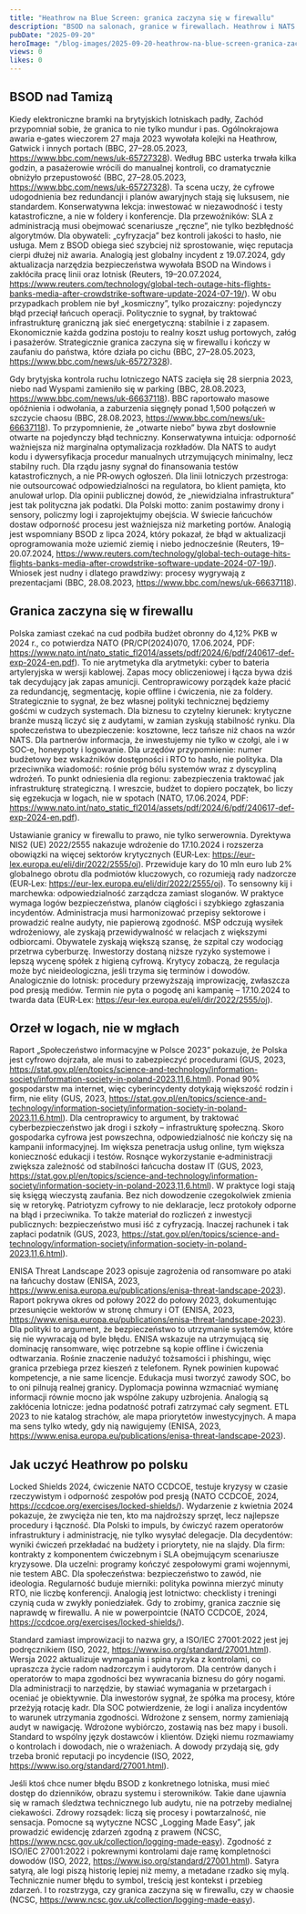 ```yaml
---
title: "Heathrow na Blue Screen: granica zaczyna się w firewallu"
description: "BSOD na salonach, granice w firewallach. Heathrow i NATS uczą, że suwerenność to logi i standardy. Polska: 4,12% PKB na obronę, NIS2 do 17.10.2024. Źródła w tekście."
pubDate: "2025-09-20"
heroImage: "/blog-images/2025-09-20-heathrow-na-blue-screen-granica-zaczyna-si-w-firewallu.png"
views: 0
likes: 0
---
```


## BSOD nad Tamizą
Kiedy elektroniczne bramki na brytyjskich lotniskach padły, Zachód przypomniał sobie, że granica to nie tylko mundur i pas.
Ogólnokrajowa awaria e‑gates wieczorem 27 maja 2023 wywołała kolejki na Heathrow, Gatwick i innych portach (BBC, 27–28.05.2023, https://www.bbc.com/news/uk-65727328).
Według BBC usterka trwała kilka godzin, a pasażerowie wrócili do manualnej kontroli, co dramatycznie obniżyło przepustowość (BBC, 27–28.05.2023, https://www.bbc.com/news/uk-65727328).
Ta scena uczy, że cyfrowe udogodnienia bez redundancji i planów awaryjnych stają się luksusem, nie standardem.
Konserwatywna lekcja: inwestować w niezawodność i testy katastroficzne, a nie w foldery i konferencje.
Dla przewoźników: SLA z administracją musi obejmować scenariusze „ręczne”, nie tylko bezbłędność algorytmów.
Dla obywateli: „cyfryzacja” bez kontroli jakości to hasło, nie usługa.
Mem z BSOD obiega sieć szybciej niż sprostowanie, więc reputacja cierpi dłużej niż awaria.
Analogią jest globalny incydent z 19.07.2024, gdy aktualizacja narzędzia bezpieczeństwa wywołała BSOD na Windows i zakłóciła pracę linii oraz lotnisk (Reuters, 19–20.07.2024, https://www.reuters.com/technology/global-tech-outage-hits-flights-banks-media-after-crowdstrike-software-update-2024-07-19/).
W obu przypadkach problem nie był „kosmiczny”, tylko prozaiczny: pojedynczy błąd przeciął łańcuch operacji.
Politycznie to sygnał, by traktować infrastrukturę graniczną jak sieć energetyczną: stabilnie i z zapasem.
Ekonomicznie każda godzina postoju to realny koszt usług portowych, załóg i pasażerów.
Strategicznie granica zaczyna się w firewallu i kończy w zaufaniu do państwa, które działa po cichu (BBC, 27–28.05.2023, https://www.bbc.com/news/uk-65727328).

Gdy brytyjska kontrola ruchu lotniczego NATS zacięła się 28 sierpnia 2023, niebo nad Wyspami zamieniło się w parking (BBC, 28.08.2023, https://www.bbc.com/news/uk-66637118).
BBC raportowało masowe opóźnienia i odwołania, a zaburzenia sięgnęły ponad 1,500 połączeń w szczycie chaosu (BBC, 28.08.2023, https://www.bbc.com/news/uk-66637118).
To przypomnienie, że „otwarte niebo” bywa zbyt dosłownie otwarte na pojedynczy błąd techniczny.
Konserwatywna intuicja: odporność ważniejsza niż marginalna optymalizacja rozkładów.
Dla NATS to audyt kodu i dywersyfikacja procedur manualnych utrzymujących minimalny, lecz stabilny ruch.
Dla rządu jasny sygnał do finansowania testów katastroficznych, a nie PR‑owych ogłoszeń.
Dla linii lotniczych przestroga: nie outsourcować odpowiedzialności na regulatora, bo klient pamięta, kto anulował urlop.
Dla opinii publicznej dowód, że „niewidzialna infrastruktura” jest tak polityczna jak podatki.
Dla Polski motto: zanim postawimy drony i sensory, policzmy logi i zaprojektujmy obejścia.
W świecie łańcuchów dostaw odporność procesu jest ważniejsza niż marketing portów.
Analogią jest wspomniany BSOD z lipca 2024, który pokazał, że błąd w aktualizacji oprogramowania może uziemić ziemię i niebo jednocześnie (Reuters, 19–20.07.2024, https://www.reuters.com/technology/global-tech-outage-hits-flights-banks-media-after-crowdstrike-software-update-2024-07-19/).
Wniosek jest nudny i dlatego prawdziwy: procesy wygrywają z prezentacjami (BBC, 28.08.2023, https://www.bbc.com/news/uk-66637118).

## Granica zaczyna się w firewallu
Polska zamiast czekać na cud podbiła budżet obronny do 4,12% PKB w 2024 r., co potwierdza NATO (PR/CP(2024)070, 17.06.2024, PDF: https://www.nato.int/nato_static_fl2014/assets/pdf/2024/6/pdf/240617-def-exp-2024-en.pdf).
To nie arytmetyka dla arytmetyki: cyber to bateria artyleryjska w wersji kablowej.
Zapas mocy obliczeniowej i łącza bywa dziś tak decydujący jak zapas amunicji.
Centroprawicowy porządek każe płacić za redundancję, segmentację, kopie offline i ćwiczenia, nie za foldery.
Strategicznie to sygnał, że bez własnej polityki technicznej będziemy gośćmi w cudzych systemach.
Dla biznesu to czytelny kierunek: krytyczne branże muszą liczyć się z audytami, w zamian zyskują stabilność rynku.
Dla społeczeństwa to ubezpieczenie: kosztowne, lecz tańsze niż chaos na wzór NATS.
Dla partnerów informacja, że inwestujemy nie tylko w czołgi, ale i w SOC‑e, honeypoty i logowanie.
Dla urzędów przypomnienie: numer budżetowy bez wskaźników dostępności i RTO to hasło, nie polityka.
Dla przeciwnika wiadomość: rośnie próg bólu systemów wraz z dyscypliną wdrożeń.
To punkt odniesienia dla regionu: zabezpieczenia traktować jak infrastrukturę strategiczną.
I wreszcie, budżet to dopiero początek, bo liczy się egzekucja w logach, nie w spotach (NATO, 17.06.2024, PDF: https://www.nato.int/nato_static_fl2014/assets/pdf/2024/6/pdf/240617-def-exp-2024-en.pdf).

Ustawianie granicy w firewallu to prawo, nie tylko serwerownia.
Dyrektywa NIS2 (UE) 2022/2555 nakazuje wdrożenie do 17.10.2024 i rozszerza obowiązki na więcej sektorów krytycznych (EUR‑Lex: https://eur-lex.europa.eu/eli/dir/2022/2555/oj).
Przewiduje kary do 10 mln euro lub 2% globalnego obrotu dla podmiotów kluczowych, co rozumieją rady nadzorcze (EUR‑Lex: https://eur-lex.europa.eu/eli/dir/2022/2555/oj).
To sensowny kij i marchewka: odpowiedzialność zarządcza zamiast sloganów.
W praktyce wymaga logów bezpieczeństwa, planów ciągłości i szybkiego zgłaszania incydentów.
Administracja musi harmonizować przepisy sektorowe i prowadzić realne audyty, nie papierową zgodność.
MŚP odczują wysiłek wdrożeniowy, ale zyskają przewidywalność w relacjach z większymi odbiorcami.
Obywatele zyskają większą szansę, że szpital czy wodociąg przetrwa cyberburzę.
Inwestorzy dostaną niższe ryzyko systemowe i lepszą wycenę spółek z higieną cyfrową.
Krytycy zobaczą, że regulacja może być nieideologiczna, jeśli trzyma się terminów i dowodów.
Analogicznie do lotnisk: procedury przewyższają improwizację, zwłaszcza pod presją mediów.
Termin nie pyta o pogodę ani kampanię – 17.10.2024 to twarda data (EUR‑Lex: https://eur-lex.europa.eu/eli/dir/2022/2555/oj).

## Orzeł w logach, nie w mgłach
Raport „Społeczeństwo informacyjne w Polsce 2023” pokazuje, że Polska jest cyfrowo dojrzała, ale musi to zabezpieczyć procedurami (GUS, 2023, https://stat.gov.pl/en/topics/science-and-technology/information-society/information-society-in-poland-2023,11,6.html).
Ponad 90% gospodarstw ma internet, więc cyberincydenty dotykają większość rodzin i firm, nie elity (GUS, 2023, https://stat.gov.pl/en/topics/science-and-technology/information-society/information-society-in-poland-2023,11,6.html).
Dla centroprawicy to argument, by traktować cyberbezpieczeństwo jak drogi i szkoły – infrastrukturę społeczną.
Skoro gospodarka cyfrowa jest powszechna, odpowiedzialność nie kończy się na kampanii informacyjnej.
Im większa penetracja usług online, tym większa konieczność edukacji i testów.
Rosnące wykorzystanie e‑administracji zwiększa zależność od stabilności łańcucha dostaw IT (GUS, 2023, https://stat.gov.pl/en/topics/science-and-technology/information-society/information-society-in-poland-2023,11,6.html).
W praktyce logi stają się księgą wieczystą zaufania.
Bez nich dowodzenie czegokolwiek zmienia się w retorykę.
Patriotyzm cyfrowy to nie deklaracje, lecz protokoły odporne na błąd i przeciwnika.
To także materiał do rozliczeń z inwestycji publicznych: bezpieczeństwo musi iść z cyfryzacją.
Inaczej rachunek i tak zapłaci podatnik (GUS, 2023, https://stat.gov.pl/en/topics/science-and-technology/information-society/information-society-in-poland-2023,11,6.html).

ENISA Threat Landscape 2023 opisuje zagrożenia od ransomware po ataki na łańcuchy dostaw (ENISA, 2023, https://www.enisa.europa.eu/publications/enisa-threat-landscape-2023).
Raport pokrywa okres od połowy 2022 do połowy 2023, dokumentując przesunięcie wektorów w stronę chmury i OT (ENISA, 2023, https://www.enisa.europa.eu/publications/enisa-threat-landscape-2023).
Dla polityki to argument, że bezpieczeństwo to utrzymanie systemów, które się nie wywracają od byle błędu.
ENISA wskazuje na utrzymującą się dominację ransomware, więc potrzebne są kopie offline i ćwiczenia odtwarzania.
Rośnie znaczenie nadużyć tożsamości i phishingu, więc granica przebiega przez kieszeń z telefonem.
Rynek powinien kupować kompetencje, a nie same licencje.
Edukacja musi tworzyć zawody SOC, bo to oni pilnują realnej granicy.
Dyplomacja powinna wzmacniać wymianę informacji równie mocno jak wspólne zakupy uzbrojenia.
Analogią są zakłócenia lotnicze: jedna podatność potrafi zatrzymać cały segment.
ETL 2023 to nie katalog strachów, ale mapa priorytetów inwestycyjnych.
A mapa ma sens tylko wtedy, gdy nią nawigujemy (ENISA, 2023, https://www.enisa.europa.eu/publications/enisa-threat-landscape-2023).

## Jak uczyć Heathrow po polsku
Locked Shields 2024, ćwiczenie NATO CCDCOE, testuje kryzysy w czasie rzeczywistym i odporność zespołów pod presją (NATO CCDCOE, 2024, https://ccdcoe.org/exercises/locked-shields/).
Wydarzenie z kwietnia 2024 pokazuje, że zwycięża nie ten, kto ma najdroższy sprzęt, lecz najlepsze procedury i łączność.
Dla Polski to impuls, by ćwiczyć razem operatorów infrastruktury i administrację, nie tylko wysyłać delegacje.
Dla decydentów: wyniki ćwiczeń przekładać na budżety i priorytety, nie na slajdy.
Dla firm: kontrakty z komponentem ćwiczebnym i SLA obejmującym scenariusze kryzysowe.
Dla uczelni: programy kończyć zespołowymi grami wojennymi, nie testem ABC.
Dla społeczeństwa: bezpieczeństwo to zawód, nie ideologia.
Regularność buduje mierniki: polityka powinna mierzyć minuty RTO, nie liczbę konferencji.
Analogią jest lotnictwo: checklisty i treningi czynią cuda w zwykły poniedziałek.
Gdy to zrobimy, granica zacznie się naprawdę w firewallu.
A nie w powerpointcie (NATO CCDCOE, 2024, https://ccdcoe.org/exercises/locked-shields/).

Standard zamiast improwizacji to nazwa gry, a ISO/IEC 27001:2022 jest jej podręcznikiem (ISO, 2022, https://www.iso.org/standard/27001.html).
Wersja 2022 aktualizuje wymagania i spina ryzyka z kontrolami, co upraszcza życie radom nadzorczym i audytorom.
Dla centrów danych i operatorów to mapa zgodności bez wywracania biznesu do góry nogami.
Dla administracji to narzędzie, by stawiać wymagania w przetargach i oceniać je obiektywnie.
Dla inwestorów sygnał, że spółka ma procesy, które przeżyją rotację kadr.
Dla SOC potwierdzenie, że logi i analiza incydentów to warunek utrzymania zgodności.
Wdrożone z sensem, normy zamieniają audyt w nawigację.
Wdrożone wybiórczo, zostawią nas bez mapy i busoli.
Standard to wspólny język dostawców i klientów.
Dzięki niemu rozmawiamy o kontrolach i dowodach, nie o wrażeniach.
A dowody przydają się, gdy trzeba bronić reputacji po incydencie (ISO, 2022, https://www.iso.org/standard/27001.html).

Jeśli ktoś chce numer błędu BSOD z konkretnego lotniska, musi mieć dostęp do dzienników, obrazu systemu i sterowników.
Takie dane ujawnia się w ramach śledztwa technicznego lub audytu, nie na potrzeby medialnej ciekawości.
Zdrowy rozsądek: liczą się procesy i powtarzalność, nie sensacja.
Pomocne są wytyczne NCSC „Logging Made Easy”, jak prowadzić ewidencję zdarzeń zgodną z prawem (NCSC, https://www.ncsc.gov.uk/collection/logging-made-easy).
Zgodność z ISO/IEC 27001:2022 i pokrewnymi kontrolami daje ramę kompletności dowodów (ISO, 2022, https://www.iso.org/standard/27001.html).
Satyra satyrą, ale logi piszą historię lepiej niż memy, a metadane rzadko się mylą.
Technicznie numer błędu to symbol, treścią jest kontekst i przebieg zdarzeń.
I to rozstrzyga, czy granica zaczyna się w firewallu, czy w chaosie (NCSC, https://www.ncsc.gov.uk/collection/logging-made-easy).